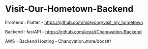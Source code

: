 # Visit-Our-Hometown-Backend

Frontend : Flutter - https://github.com/hiseyong/visit_my_hometown

Backend : fastAPI - https://github.com/kcasl/Chanovation-Backend

AWS - Backend Hosting - Chanovation.store/docs#/
